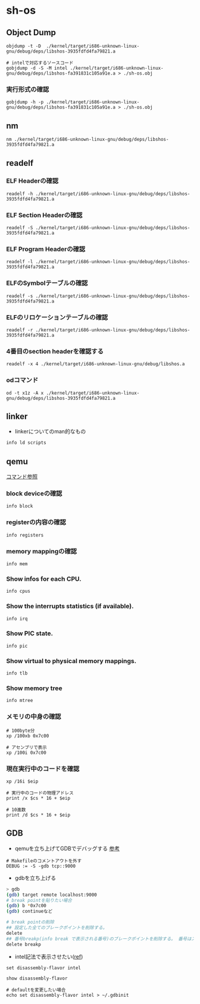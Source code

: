 # sh-os
## Object Dump
```
objdump -t -D  ./kernel/target/i686-unknown-linux-gnu/debug/deps/libshos-3935fdfd4fa79821.a

# intelで対応するソースコード
gobjdump -d -S -M intel ./kernel/target/i686-unknown-linux-gnu/debug/deps/libshos-fa391831c105a91e.a > ./sh-os.obj
```

### 実行形式の確認
```
gobjdump -h -p ./kernel/target/i686-unknown-linux-gnu/debug/deps/libshos-fa391831c105a91e.a > ./sh-os.obj
```

## nm
```
nm ./kernel/target/i686-unknown-linux-gnu/debug/deps/libshos-3935fdfd4fa79821.a
```

## readelf
### ELF Headerの確認
```
readelf -h ./kernel/target/i686-unknown-linux-gnu/debug/deps/libshos-3935fdfd4fa79821.a
```
### ELF Section Headerの確認
```
readelf -S ./kernel/target/i686-unknown-linux-gnu/debug/deps/libshos-3935fdfd4fa79821.a
```

### ELF Program Headerの確認
```
readelf -l ./kernel/target/i686-unknown-linux-gnu/debug/deps/libshos-3935fdfd4fa79821.a
```

### ELFのSymbolテーブルの確認
```
readelf -s ./kernel/target/i686-unknown-linux-gnu/debug/deps/libshos-3935fdfd4fa79821.a
```

### ELFのリロケーションテーブルの確認
```
readelf -r ./kernel/target/i686-unknown-linux-gnu/debug/deps/libshos-3935fdfd4fa79821.a
```

### 4番目のsection headerを確認する
```
readelf -x 4 ./kernel/target/i686-unknown-linux-gnu/debug/libshos.a
```

### odコマンド
```
od -t x1z -A x ./kernel/target/i686-unknown-linux-gnu/debug/deps/libshos-3935fdfd4fa79821.a
```

## linker
- linkerについてのman的なもの
```sh
info ld scripts
```

## qemu
[コマンド参照](https://qemu.weilnetz.de/doc/qemu-doc.html#pcsys_005fkeys)
### block deviceの確認
```
info block
```

### registerの内容の確認
```
info registers
```

### memory mappingの確認
```
info mem
```

### Show infos for each CPU.
```
info cpus
```

### Show the interrupts statistics (if available).
```
info irq
```

### Show PIC state.
```
info pic
```

### Show virtual to physical memory mappings.
```
info tlb
```

### Show memory tree
```
info mtree
```


### メモリの中身の確認
```
# 100byte分
xp /100xb 0x7c00

# アセンブリで表示
xp /100i 0x7c00

```

### 現在実行中のコードを確認
```
xp /16i $eip

# 実行中のコードの物理アドレス
print /x $cs * 16 + $eip

# 10進数
print /d $cs * 16 + $eip
```

## GDB
- qemuを立ち上げてGDBでデバッグする
[参考](http://yuyubu.hatenablog.com/entry/2018/07/17/QEMUにGDBを繋げてhariboteOSをデバッグする方法)
```
# Makefileのコメントアウトを外す
DEBUG := -S -gdb tcp::9000
```
- gdbを立ち上げる
```sh
> gdb
(gdb) target remote localhost:9000
# break pointを貼りたい場合
(gdb) b *0x7c00
(gdb) continueなど

# break pointの削除
## 設定した全てのブレークポイントを削除する。
delete 
## 番号breakp(info break で表示される番号)のブレークポイントを削除する。 番号はスペースで区切って、複数を指定することが可能。
delete breakp

```

- intel記法で表示させたい([ref](http://bttb.s1.valueserver.jp/wordpress/blog/2017/10/07/gdbで初期設定をatt記法からintel記法に変更する方法/))
```
set disassembly-flavor intel

show disassembly-flavor

# defaultを変更したい場合
echo set disassembly-flavor intel > ~/.gdbinit
```


